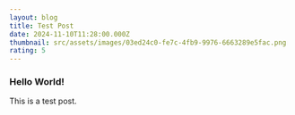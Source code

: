 ```yaml
---
layout: blog
title: Test Post
date: 2024-11-10T11:28:00.000Z
thumbnail: src/assets/images/03ed24c0-fe7c-4fb9-9976-6663289e5fac.png
rating: 5
---
```

### Hello World!

This is a test post.
